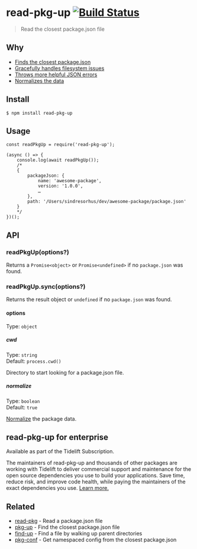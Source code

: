 read-pkg-up [![Build Status](https://travis-ci.org/sindresorhus/read-pkg-up.svg?branch=master)](https://travis-ci.org/sindresorhus/read-pkg-up)
===============================================================================================================================================

> Read the closest package.json file

Why
---

-   [Finds the closest package.json](https://github.com/sindresorhus/find-up)
-   [Gracefully handles filesystem issues](https://github.com/isaacs/node-graceful-fs)
-   [Throws more helpful JSON errors](https://github.com/sindresorhus/parse-json)
-   [Normalizes the data](https://github.com/npm/normalize-package-data#what-normalization-currently-entails)

Install
-------

    $ npm install read-pkg-up

Usage
-----

    const readPkgUp = require('read-pkg-up');

    (async () => {
        console.log(await readPkgUp());
        /*
        {
            packageJson: {
                name: 'awesome-package',
                version: '1.0.0',
                …
            },
            path: '/Users/sindresorhus/dev/awesome-package/package.json'
        }
        */
    })();

API
---

### readPkgUp(options?)

Returns a `Promise<object>` or `Promise<undefined>` if no `package.json` was found.

### readPkgUp.sync(options?)

Returns the result object or `undefined` if no `package.json` was found.

#### options

Type: `object`

##### cwd

Type: `string`  
Default: `process.cwd()`

Directory to start looking for a package.json file.

##### normalize

Type: `boolean`  
Default: `true`

[Normalize](https://github.com/npm/normalize-package-data#what-normalization-currently-entails) the package data.

read-pkg-up for enterprise
--------------------------

Available as part of the Tidelift Subscription.

The maintainers of read-pkg-up and thousands of other packages are working with Tidelift to deliver commercial support and maintenance for the open source dependencies you use to build your applications. Save time, reduce risk, and improve code health, while paying the maintainers of the exact dependencies you use. [Learn more.](https://tidelift.com/subscription/pkg/npm-read-pkg-up?utm_source=npm-read-pkg-up&utm_medium=referral&utm_campaign=enterprise&utm_term=repo)

Related
-------

-   [read-pkg](https://github.com/sindresorhus/read-pkg) - Read a package.json file
-   [pkg-up](https://github.com/sindresorhus/pkg-up) - Find the closest package.json file
-   [find-up](https://github.com/sindresorhus/find-up) - Find a file by walking up parent directories
-   [pkg-conf](https://github.com/sindresorhus/pkg-conf) - Get namespaced config from the closest package.json
